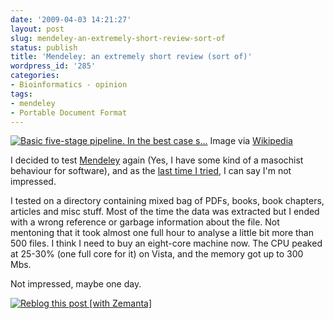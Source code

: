 ```yaml
---
date: '2009-04-03 14:21:27'
layout: post
slug: mendeley-an-extremely-short-review-sort-of
status: publish
title: 'Mendeley: an extremely short review (sort of)'
wordpress_id: '285'
categories:
- Bioinformatics - opinion
tags:
- mendeley
- Portable Document Format
---
```


[![Basic five-stage pipeline.  In the best case s...](http://upload.wikimedia.org/wikipedia/commons/thumb/2/21/Fivestagespipeline.png/202px-Fivestagespipeline.png)](http://commons.wikipedia.org/wiki/Image:Fivestagespipeline.png)
    Image via [Wikipedia](http://commons.wikipedia.org/wiki/Image:Fivestagespipeline.png)

I decided to test [Mendeley](http://en.wikipedia.org/wiki/Mendeley) again (Yes, I have some kind of a masochist behaviour for software), and as the [last time I tried](http://blindscientist.genedrift.org/2008/08/25/mendeley-a-very-short-review/), I can say I'm not impressed. 

I tested on a directory containing mixed bag of PDFs, books, book chapters, articles and misc stuff. Most of the time the data was extracted but I ended with a wrong reference or garbage information about the file. Not mentoning that it took almost one full hour to analyse a little bit more than 500 files. I think I need to buy an eight-core machine now. The CPU peaked at 25-30% (one full core for it) on Vista, and the memory got up to 300 Mbs.

Not impressed, maybe one day.



[![Reblog this post [with Zemanta]](http://img.zemanta.com/reblog_a.png?x-id=f02ae34d-704f-429c-be7e-a17b33688633)](http://reblog.zemanta.com/zemified/f02ae34d-704f-429c-be7e-a17b33688633/)
